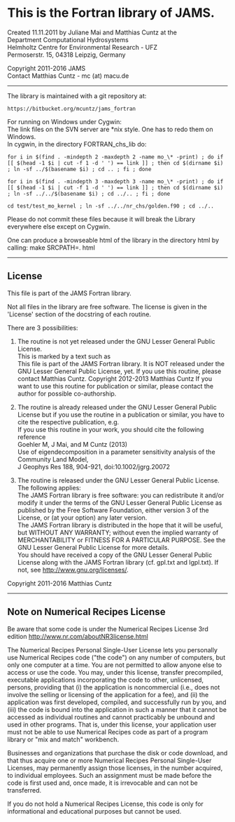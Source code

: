 
# This is the Fortran library of JAMS.

Created 11.11.2011 by Juliane Mai and Matthias Cuntz at the  
Department Computational Hydrosystems  
Helmholtz Centre for Environmental Research - UFZ  
Permoserstr. 15, 04318 Leipzig, Germany

Copyright 2011-2016 JAMS  
Contact Matthias Cuntz - mc (at) macu.de

---------------------------------------------------------------

The library is maintained with a git repository at:

    https://bitbucket.org/mcuntz/jams_fortran

For running on Windows under Cygwin:  
The link files on the SVN server are *nix style. One has to redo them on Windows.  
In cygwin, in the directory FORTRAN_chs_lib do:

    for i in $(find . -mindepth 2 -maxdepth 2 -name mo_\* -print) ; do if [[ $(head -1 $i | cut -f 1 -d ' ') == link ]] ; then cd $(dirname $i) ; ln -sf ../$(basename $i) ; cd .. ; fi ; done

    for i in $(find . -mindepth 3 -maxdepth 3 -name mo_\* -print) ; do if [[ $(head -1 $i | cut -f 1 -d ' ') == link ]] ; then cd $(dirname $i) ; ln -sf ../../$(basename $i) ; cd ../.. ; fi ; done

    cd test/test_mo_kernel ; ln -sf ../../nr_chs/golden.f90 ; cd ../..

Please do not commit these files because it will break the Library everywhere else except on Cygwin.


One can produce a browseable html of the library in the directory html by calling: make SRCPATH=. html

---------------------------------------------------------------

## License

This file is part of the JAMS Fortran library.

Not all files in the library are free software. The license is given in the 'License' section
of the docstring of each routine.

There are 3 possibilities:

1. The routine is not yet released under the GNU Lesser General Public License.  
    This is marked by a text such as  
        This file is part of the JAMS Fortran library.
        It is NOT released under the GNU Lesser General Public License, yet.
        If you use this routine, please contact Matthias Cuntz.
        Copyright 2012-2013 Matthias Cuntz
    If you want to use this routine for publication or similar, please contact the author for possible co-authorship.

2. The routine is already released under the GNU Lesser General Public License
   but if you use the routine in a publication or similar, you have to cite the respective
   publication, e.g.  
   If you use this routine in your work, you should cite the following reference  
       Goehler M, J Mai, and M Cuntz (2013)  
            Use of eigendecomposition in a parameter sensitivity analysis of the Community Land
            Model,  
            J Geophys Res 188, 904-921, doi:10.1002/jgrg.20072

3. The routine is released under the GNU Lesser General Public License. The following applies:  
   The JAMS Fortran library is free software: you can redistribute it and/or modify
   it under the terms of the GNU Lesser General Public License as published by
   the Free Software Foundation, either version 3 of the License, or
   (at your option) any later version.  
   The JAMS Fortran library is distributed in the hope that it will be useful,
   but WITHOUT ANY WARRANTY; without even the implied warranty of
   MERCHANTABILITY or FITNESS FOR A PARTICULAR PURPOSE. See the
   GNU Lesser General Public License for more details.  
   You should have received a copy of the GNU Lesser General Public License
   along with the JAMS Fortran library (cf. gpl.txt and lgpl.txt).
   If not, see <http://www.gnu.org/licenses/>.

Copyright 2011-2016 Matthias Cuntz

---------------------------------------------------------------

## Note on Numerical Recipes License

Be aware that some code is under the Numerical Recipes License 3rd
edition <http://www.nr.com/aboutNR3license.html>

The Numerical Recipes Personal Single-User License lets you personally
use Numerical Recipes code ("the code") on any number of computers,
but only one computer at a time. You are not permitted to allow anyone
else to access or use the code. You may, under this license, transfer
precompiled, executable applications incorporating the code to other,
unlicensed, persons, providing that (i) the application is
noncommercial (i.e., does not involve the selling or licensing of the
application for a fee), and (ii) the application was first developed,
compiled, and successfully run by you, and (iii) the code is bound
into the application in such a manner that it cannot be accessed as
individual routines and cannot practicably be unbound and used in
other programs. That is, under this license, your application user
must not be able to use Numerical Recipes code as part of a program
library or "mix and match" workbench.

Businesses and organizations that purchase the disk or code download,
and that thus acquire one or more Numerical Recipes Personal
Single-User Licenses, may permanently assign those licenses, in the
number acquired, to individual employees. Such an assignment must be
made before the code is first used and, once made, it is irrevocable
and can not be transferred. 

If you do not hold a Numerical Recipes License, this code is only for
informational and educational purposes but cannot be used.
